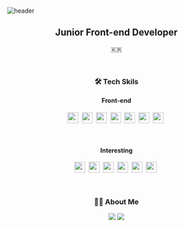 
![header](https://capsule-render.vercel.app/api?type=slice&color=auto&height=200&section=header&text=Kwansik%20Kim&&rotate=13&fontSize=80&fontColor=000&fontAlign=67&fontAlignY=33)

<h2 align="center">Junior Front-end Developer</h2>
<p align="center">🇰🇷<p>
  
<br>

<h3 align="center">🛠 Tech Skils</h3>

<div>
<h4 align="center">Front-end</h4>
  
<p align="center">
    <img height=25" src="https://img.shields.io/badge/HTML5-E34F26?style=flat-square&logo=HTML5&logoColor=white"/></a>&nbsp
    <img height=25" src="https://img.shields.io/badge/CSS3-1572B6?style=flat-square&logo=CSS3&logoColor=white"/></a>&nbsp
    <img height=25" src="https://img.shields.io/badge/JavaScript-F7DF1E?style=flat-square&logo=JavaScript&logoColor=white"/></a>&nbsp
    <img height=25" src="https://img.shields.io/badge/React-61DAFB?style=flat-square&logo=React&logoColor=white"/></a>&nbsp
    <img height=25" src="https://img.shields.io/badge/TypeScript-3178C6?style=flat-square&logo=TypeScript&logoColor=white"/></a>&nbsp
    <img height=25" src="https://img.shields.io/badge/Redux-764ABC?style=flat-square&logo=Redux&logoColor=white"/></a>&nbsp
    <img height=25" src="https://img.shields.io/badge/Redux-Saga-999999?style=flat-square&logo=TypeScript&logoColor=white"/></a>&nbsp
</p>
</div>
  
<br>

<div>
  <h4 align="center">Interesting</h4>
  
  <p align="center">
    <img height=25" src="https://img.shields.io/badge/Next.js-000000?style=flat-square&logo=Next.js&logoColor=white"/></a>&nbsp
    <img height=25" src="https://img.shields.io/badge/MobX-FF9955?style=flat-square&logo=MobX&logoColor=white"/></a>&nbsp
    <img height=25" src="https://img.shields.io/badge/Jest-C21325?style=flat-square&logo=Jest&logoColor=white"/></a>&nbsp
    <img height=25" src="https://img.shields.io/badge/Mocha-8D6748?style=flat-square&logo=Mocha&logoColor=white"/></a>&nbsp
    <img height=25" src="https://img.shields.io/badge/socket.io-010101?style=flat-square&logo=socket.io&logoColor=white"/></a>&nbsp
    <img height=25" src="https://img.shields.io/badge/etc-72EF36?style=flat-square&logo=&logoColor="/></a>&nbsp
  </p>
</div>

<br>
  
<div>
  <h3 align="center">💁🏻 About Me</h3>
  
  <p align="center">
    <a href="https://www.notion.so/kwansikdev/349ba09bb166408394f9fd125fb967e3"><img src="https://img.shields.io/badge/notion-000000?style=flat-square&logo=Gmail&logoColor=white&link=https://www.notion.so/kwansikdev/349ba09bb166408394f9fd125fb967e3"/></a>
    <a href="mailto:kwansk0424@gmail.com"><img src="https://img.shields.io/badge/Gmail-d14836?style=flat-square&logo=Gmail&logoColor=white&link=viliketh1s98@naver.com"/></a>  
  </p>

</div>



<!--[![Gmail Badge](https://img.shields.io/badge/Gmail-d14836?style=flat-square&logo=Gmail&logoColor=white&link=mailto:kwansk0424@gmail.com)](mailto:kwansk0424@gmail.com)-->

<!--![kwansikdev's github stats](https://github-readme-stats.vercel.app/api?username=kwansikdev&)&nbsp-->
<!--![Top Langs](https://github-readme-stats.vercel.app/api/top-langs/?username=kwansikdev)&nbsp-->
